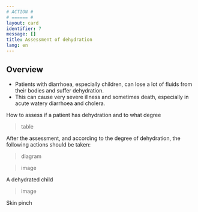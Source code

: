 ```yaml
---
# ACTION #
# ====== #
layout: card
identifier: 7 
message: []
title: Assessment of dehydration
lang: en
---
```


## Overview

- Patients with diarrhoea, especially children, can lose a lot of fluids from their bodies and suffer dehydration.
- This can cause very severe illness and sometimes death, especially in acute watery diarrhoea and cholera.

How to assess if a patient has dehydration and to what degree

> table

After the assessment, and according to the degree of dehydration, the following actions should be taken:

> diagram

> image

A dehydrated child

> image

Skin pinch

